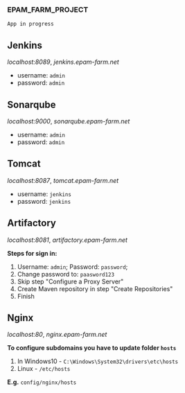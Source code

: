 ### EPAM_FARM_PROJECT

`App in progress`

## Jenkins
_localhost:8089_,  _jenkins.epam-farm.net_
* username: `admin`
* password: `admin`

## Sonarqube
_localhost:9000_,  _sonarqube.epam-farm.net_
* username: `admin`
* password: `admin`

## Tomcat 
_localhost:8087_,  _tomcat.epam-farm.net_
* username: `jenkins`
* password: `jenkins`

## Artifactory
_localhost:8081_,  _artifactory.epam-farm.net_

**Steps for sign in:**
1. Username: `admin`; Password: `password`;
2. Change password to: `paasword123`
3. Skip step "Configure a Proxy Server"
4. Create Maven repository in step "Create Repositories"
5. Finish

## Nginx 
_localhost:80_,  _nginx.epam-farm.net_

**To configure subdomains you have to update folder `hosts`**
1. In Windows10 - `C:\Windows\System32\drivers\etc\hosts`
2. Linux - `/etc/hosts`
 
**E.g.** `config/nginx/hosts`